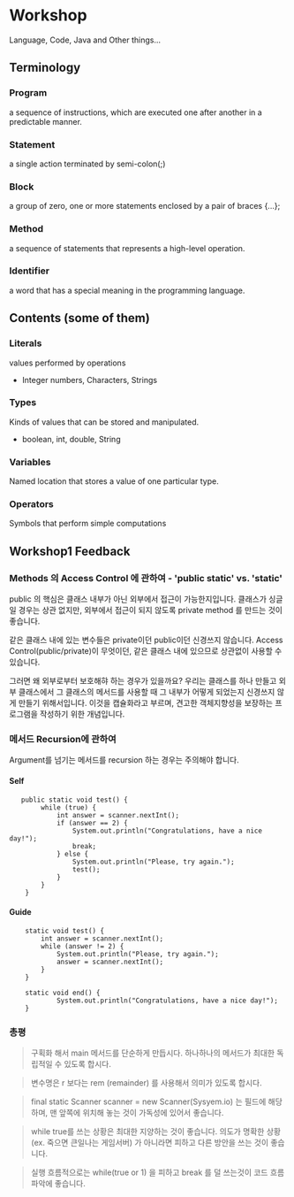 # Workshop



Language, Code, Java and Other things...





## Terminology

### Program

a sequence of instructions, which are executed one after another in a predictable manner.

### Statement

a single action terminated by semi-colon(;)

### Block

a group of zero, one or more statements enclosed by a pair of braces {...}; 

### Method

a sequence of statements that represents a high-level operation.

### Identifier

a word that has a special meaning in the programming language.



## Contents (some of them)

### Literals

values performed by operations

- Integer numbers, Characters, Strings



### Types

Kinds of values that can be stored and manipulated.

- boolean, int, double, String 



### Variables

Named location that stores a value of one particular type.



### Operators

Symbols that perform simple computations





## Workshop1 Feedback

### Methods 의 Access Control 에 관하여 - 'public static' vs. 'static' 

public 의 핵심은 클래스 내부가 아닌 외부에서 접근이 가능한지입니다. 클래스가 싱글일 경우는 상관 없지만, 외부에서 접근이 되지 않도록 private method 를 만드는 것이 좋습니다.

같은 클래스 내에 있는 변수들은 private이던 public이던 신경쓰지 않습니다. Access Control(public/private)이 무엇이던, 같은 클래스 내에 있으므로 상관없이 사용할 수 있습니다.

그러면 왜 외부로부터 보호해햐 하는 경우가 있을까요? 우리는 클래스를 하나 만들고 외부 클래스에서 그 클래스의 메서드를 사용할 때 그 내부가 어떻게 되었는지 신경쓰지 않게 만들기 위해서입니다. 이것을 캡슐화라고 부르며, 견고한 객체지향성을 보장하는 프로그램을 작성하기 위한 개념입니다.



### 메서드 Recursion에 관하여

Argument를 넘기는 메서드를 recursion 하는 경우는 주의해야 합니다. 



#### Self

```
   public static void test() {
        while (true) {
            int answer = scanner.nextInt();
            if (answer == 2) {
                System.out.println("Congratulations, have a nice day!");
                break;
            } else {
                System.out.println("Please, try again.");
                test();
            }
        }
    }
```

#### Guide

```
    static void test() {        
        int answer = scanner.nextInt();
        while (answer != 2) {
            System.out.println("Please, try again.");
            answer = scanner.nextInt();
        }
    }
    
    static void end() {
    		System.out.println("Congratulations, have a nice day!");
    }
```





### 총평

> 구획화 해서 main 메서드를 단순하게 만듭시다. 하나하나의 메서드가 최대한 독립적일 수 있도록 합시다.



> 변수명은 r 보다는 rem (remainder) 를 사용해서 의미가 있도록 합시다.



> final static Scanner scanner = new Scanner(Sysyem.io)  는 필드에 해당하며, 맨 앞쪽에 위치해 놓는 것이 가독성에 있어서 좋습니다.



>while true를 쓰는 상황은 최대한 지양하는 것이 좋습니다. 의도가 명확한 상황(ex. 죽으면 큰일나는 게임서버) 가 아니라면 피하고 다른 방안을 쓰는 것이 좋습니다. 



>실행 흐름적으로는 while(true or 1) 을 피하고 break 를 덜 쓰는것이 코드 흐름 파악에 좋습니다.



